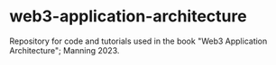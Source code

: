 # web3-application-architecture
Repository for code and tutorials used in the book "Web3 Application Architecture"; Manning 2023.
